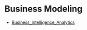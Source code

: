 Business Modeling
===

-   [Business_Intelligence_Analytics](/Business%20Modeling/Business_Intelligence_Analytics.md)